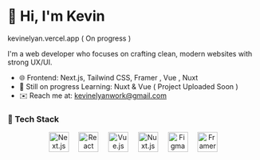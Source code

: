 # 👋 Hi, I'm Kevin
kevinelyan.vercel.app  ( On progress ) 

I'm a web developer who focuses on crafting clean, modern websites with strong UX/UI.



- 🌐 Frontend: Next.js, Tailwind CSS, Framer , Vue , Nuxt 
- 🧠 Still on progress Learning: Nuxt & Vue  ( Project Uploaded Soon )
- ✉️ Reach me at: kevinelyanwork@gmail.com


### 🧰 Tech Stack

<p align="center">
  <img src="https://cdn.jsdelivr.net/gh/devicons/devicon/icons/nextjs/nextjs-original.svg" alt="Next.js" title="Next.js" width="40" height="40"/>
  &nbsp;&nbsp;&nbsp;
  
  <img src="https://cdn.jsdelivr.net/gh/devicons/devicon/icons/react/react-original.svg" alt="React" title="React" width="40" height="40"/>
  &nbsp;&nbsp;&nbsp;
  
  <img src="https://cdn.jsdelivr.net/gh/devicons/devicon/icons/vuejs/vuejs-original.svg" alt="Vue.js" title="Vue.js" width="40" height="40"/>
  &nbsp;&nbsp;&nbsp;
  
  <img src="https://cdn.jsdelivr.net/gh/devicons/devicon/icons/nuxtjs/nuxtjs-original.svg" alt="Nuxt.js" title="Nuxt.js" width="40" height="40"/>
  &nbsp;&nbsp;&nbsp;
  
  <img src="https://cdn.jsdelivr.net/gh/devicons/devicon/icons/figma/figma-original.svg" alt="Figma" title="Figma" width="40" height="40"/>
  &nbsp;&nbsp;&nbsp;

  <img src="https://raw.githubusercontent.com/gilbarbara/logos/main/logos/framer.svg" alt="Framer Motion" title="Framer Motion" width="40" height="40"/>
</p>

